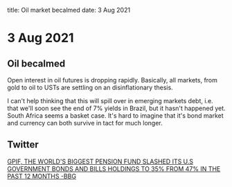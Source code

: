 title: Oil market becalmed
date: 3 Aug 2021

# 3 Aug 2021

## Oil becalmed

Open interest in oil futures is dropping rapidly. 
Basically, all markets, from gold to oil to USTs are settling on an disinflationary  thesis.

I can't help thinking that this will spill over in emerging markets debt, i.e. that we'll soon see the end of 7% yields in Brazil, but it hasn't happened yet.
South Africa seems a basket case. It's hard to imagine that it's bond market and currency can both survive in tact for much longer.

## Twitter

[GPIF, THE WORLD'S BIGGEST PENSION FUND SLASHED ITS U.S GOVERNMENT BONDS AND BILLS HOLDINGS TO 35% FROM 47% IN THE PAST 12 MONTHS -BBG](https://twitter.com/Fxhedgers/status/1421984482236592128?s=20)